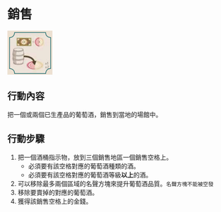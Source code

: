 # 銷售

![](<../../.gitbook/assets/image (14).png>)

## 行動內容

把一個或兩個已生產品的葡萄酒，銷售到當地的場館中。

## 行動步驟

1. 把一個酒桶指示物，放到三個銷售地區一個銷售空格上。
   * 必須要有該空格對應的葡萄酒種類的酒。
   * 必須要有該空格對應的葡萄酒等級**以上**的酒。
2. 可以移除最多兩個區域的名聲方塊來提升葡萄酒品質。`名聲方塊不能被空發`
3. 移除要賣掉的對應的葡萄酒。
4. 獲得該銷售空格上的金錢。
